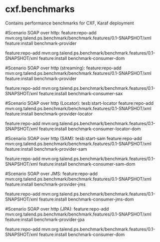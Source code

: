 cxf.benchmarks
==============

Contains performance benchmarks for CXF, Karaf deployment

#Scenario SOAP over http:
feature:repo-add mvn:org.talend.ps.benchmark/benchmark.features/0.1-SNAPSHOT/xml
feature:install benchmark-provider

feature:repo-add mvn:org.talend.ps.benchmark/benchmark.features/0.1-SNAPSHOT/xml
feature:install benchmark-consumer-dom

#Scenario SOAP over http (streaming):
feature:repo-add mvn:org.talend.ps.benchmark/benchmark.features/0.1-SNAPSHOT/xml
feature:install benchmark-provider

feature:repo-add mvn:org.talend.ps.benchmark/benchmark.features/0.1-SNAPSHOT/xml
feature:install benchmark-consumer-sax

#Scenario SOAP over http (Locator):
tesb:start-locator
feature:repo-add mvn:org.talend.ps.benchmark/benchmark.features/0.1-SNAPSHOT/xml
feature:install benchmark-provider-locator

feature:repo-add mvn:org.talend.ps.benchmark/benchmark.features/0.1-SNAPSHOT/xml
feature:install benchmark-consumer-locator-dom

#Scenario SOAP over http (SAM):
tesb:start-sam
feature:repo-add mvn:org.talend.ps.benchmark/benchmark.features/0.1-SNAPSHOT/xml
feature:install benchmark-provider-sam

feature:repo-add mvn:org.talend.ps.benchmark/benchmark.features/0.1-SNAPSHOT/xml
feature:install benchmark-consumer-sam-dom

#Scenario SOAP over JMS:
feature:repo-add mvn:org.talend.ps.benchmark/benchmark.features/0.1-SNAPSHOT/xml
feature:install benchmark-provider-jms

feature:repo-add mvn:org.talend.ps.benchmark/benchmark.features/0.1-SNAPSHOT/xml
feature:install benchmark-consumer-jms-dom

#Scenario SOAP over http (JPA):
feature:repo-add mvn:org.talend.ps.benchmark/benchmark.features/0.1-SNAPSHOT/xml
feature:install benchmark-provider-jpa

feature:repo-add mvn:org.talend.ps.benchmark/benchmark.features/0.1-SNAPSHOT/xml
feature:install benchmark-consumer-dom


